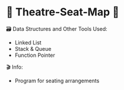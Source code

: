 #  🍿 Theatre-Seat-Map 🍿

🗃 Data Structures and Other Tools Used:
  - Linked List
  - Stack & Queue
  - Function Pointer
  
🎬 Info:
  - Program for seating arrangements 
